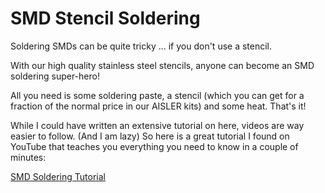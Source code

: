 <!-- --- title: SMD Stencil Soldering -->
# SMD Stencil Soldering

Soldering SMDs can be quite tricky ... if you don't use a stencil.

With our high quality stainless steel stencils, anyone can become an SMD soldering super-hero!

All you need is some soldering paste, a stencil (which you can get for a fraction of the normal price in our AISLER kits) and some heat.
That's it!

While I could have written an extensive tutorial on here, videos are way easier to follow. (And I am lazy)
So here is a great tutorial I found on YouTube that teaches you everything you need to know in a couple of minutes:

[SMD Soldering Tutorial](https://www.youtube.com/watch?v=WDIqtGMROjM)
